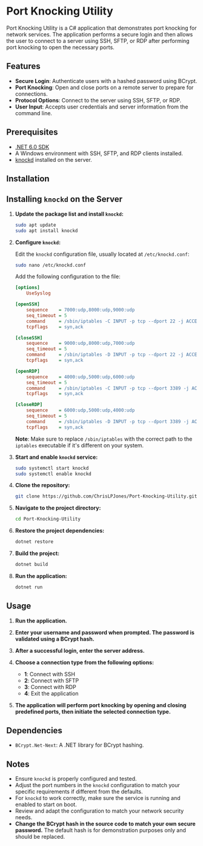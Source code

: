 # Port Knocking Utility

Port Knocking Utility is a C# application that demonstrates port knocking for network services. The application performs a secure login and then allows the user to connect to a server using SSH, SFTP, or RDP after performing port knocking to open the necessary ports.

## Features

- **Secure Login**: Authenticate users with a hashed password using BCrypt.
- **Port Knocking**: Open and close ports on a remote server to prepare for connections.
- **Protocol Options**: Connect to the server using SSH, SFTP, or RDP.
- **User Input**: Accepts user credentials and server information from the command line.

## Prerequisites

- [.NET 6.0 SDK](https://dotnet.microsoft.com/download/dotnet/6.0)
- A Windows environment with SSH, SFTP, and RDP clients installed.
- [knockd](https://github.com/ChrisLPJones/Port-Knocking-Utility) installed on the server.

## Installation

## Installing `knockd` on the Server

1. **Update the package list and install `knockd`:**

    ```bash
    sudo apt update
    sudo apt install knockd
    ```

2. **Configure `knockd`:**

    Edit the `knockd` configuration file, usually located at `/etc/knockd.conf`:

    ```bash
    sudo nano /etc/knockd.conf
    ```

    Add the following configuration to the file:

    ```ini
    [options]
        UseSyslog

    [openSSH]
        sequence    = 7000:udp,8000:udp,9000:udp
        seq_timeout = 5
        command     = /sbin/iptables -C INPUT -p tcp --dport 22 -j ACCEPT || iptables -A INPUT -p tcp --dport 22 -j ACCEPT
        tcpflags    = syn,ack

    [closeSSH]
        sequence    = 9000:udp,8000:udp,7000:udp
        seq_timeout = 5
        command     = /sbin/iptables -D INPUT -p tcp --dport 22 -j ACCEPT
        tcpflags    = syn,ack

    [openRDP]
        sequence    = 4000:udp,5000:udp,6000:udp
        seq_timeout = 5
        command     = /sbin/iptables -C INPUT -p tcp --dport 3389 -j ACCEPT || iptables -A INPUT -p tcp --dport 3389 -j ACCEPT
        tcpflags    = syn,ack

    [closeRDP]
        sequence    = 6000:udp,5000:udp,4000:udp
        seq_timeout = 5
        command     = /sbin/iptables -D INPUT -p tcp --dport 3389 -j ACCEPT
        tcpflags    = syn,ack
    ```

    **Note**: Make sure to replace `/sbin/iptables` with the correct path to the `iptables` executable if it's different on your system.

3. **Start and enable `knockd` service:**

    ```bash
    sudo systemctl start knockd
    sudo systemctl enable knockd
    ```

1. **Clone the repository:**

    ```bash
    git clone https://github.com/ChrisLPJones/Port-Knocking-Utility.git
    ```

2. **Navigate to the project directory:**

    ```bash
    cd Port-Knocking-Utility
    ```

3. **Restore the project dependencies:**

    ```bash
    dotnet restore
    ```

4. **Build the project:**

    ```bash
    dotnet build
    ```

5. **Run the application:**

    ```bash
    dotnet run
    ```


## Usage

1. **Run the application.**

2. **Enter your username and password when prompted. The password is validated using a BCrypt hash.**

3. **After a successful login, enter the server address.**

4. **Choose a connection type from the following options:**
    - **1**: Connect with SSH
    - **2**: Connect with SFTP
    - **3**: Connect with RDP
    - **4**: Exit the application

5. **The application will perform port knocking by opening and closing predefined ports, then initiate the selected connection type.**

## Dependencies

- `BCrypt.Net-Next`: A .NET library for BCrypt hashing.

## Notes

- Ensure `knockd` is properly configured and tested.
- Adjust the port numbers in the `knockd` configuration to match your specific requirements if different from the defaults.
- For `knockd` to work correctly, make sure the service is running and enabled to start on boot.
- Review and adapt the configuration to match your network security needs.
- **Change the BCrypt hash in the source code to match your own secure password.** The default hash is for demonstration purposes only and should be replaced.
